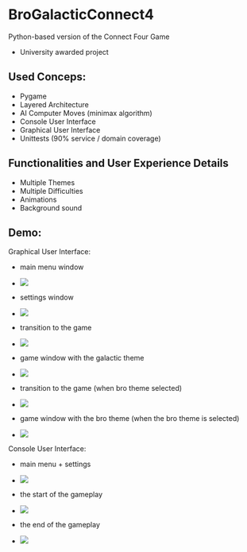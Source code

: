 # BroGalacticConnect4
Python-based version of the Connect Four Game
- University awarded project

## Used Conceps:
  - Pygame
  - Layered Architecture
  - AI Computer Moves (minimax algorithm)
  - Console User Interface
  - Graphical User Interface
  - Unittests (90% service / domain coverage)
  
 ## Functionalities and User Experience Details
  
  - Multiple Themes
  - Multiple Difficulties
  - Animations
  - Background sound
  
 ## Demo:
  Graphical User Interface:
  
  - main menu window
  - ![](presentation_images/menu.png)
  
  - settings window
  - ![](presentation_images/settings.png)

  - transition to the game
  - ![](presentation_images/transition%20galactic%20mode.png)
  
  - game window with the galactic theme
  - ![](presentation_images/galactic%20theme.png)

  - transition to the game (when bro theme selected)
  - ![](presentation_images/transition%20bro%20mode.png)

  - game window with the bro theme (when the bro theme is selected)
  - ![](presentation_images/bro%20mode%20theme.png)

  Console User Interface:
  
  - main menu + settings
  - ![](presentation_images/console%20settings.png)

  - the start of the gameplay
  - ![](presentation_images/console%20game1.png)

  - the end of the gameplay
  - ![](presentation_images/console%20game2.png)
  
 
